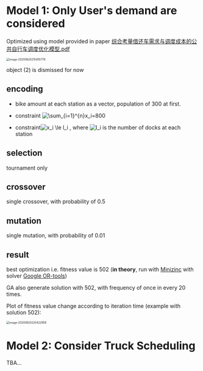 # Model 1: Only User's demand are considered

Optimized using model provided in paper [综合考量借还车需求与调度成本的公共自行车调度优化模型.pdf](https://dl3.pushbulletusercontent.com/sAfuacFivpas1rKHCnVtl4aoqVgnK56d/综合考量借还车需求与调度成本的公共自行车调度优化模型.pdf)

<img src="https://dl3.pushbulletusercontent.com/Kn4IpJUiALil03i7bScfbH3O6vPZtywz/image.png" alt="image-20200620215455778" style="zoom:50%;" />

object (2) is dismissed for now

## encoding

- bike amount at each station as a vector, population of 300 at first.

- constraint <img src="https://latex.codecogs.com/gif.latex?\sum_{i=1}^{n}x_i=800" title="\sum_{i=1}^{n}x_i=800" />
- constraint<img src="https://latex.codecogs.com/gif.latex?x_i&space;\le&space;l_i" title="x_i \le l_i" />  , where <img src="https://latex.codecogs.com/gif.latex?l_i" title="l_i" /> is the number of docks at each station 

## selection

tournament only

## crossover

single crossover, with probability of 0.5

## mutation

single mutation, with probability of 0.01

## result

best optimization i.e. fitness value is 502 (**in theory**, run with [Minizinc](https://www.minizinc.org/) with solver [Google OR-tools](https://developers.google.com/optimization/))

GA also generate solution with 502, with frequency of once in every 20 times.

Plot of fitness value change according to iteration time (example with solution 502):

<img src="https://dl3.pushbulletusercontent.com/fSY3ZsmzaSqeRncClTkIqVtIHwOU2SP1/image.png" alt="image-20200620220422959" style="zoom:50%;" />

# Model 2: Consider Truck Scheduling 

TBA...